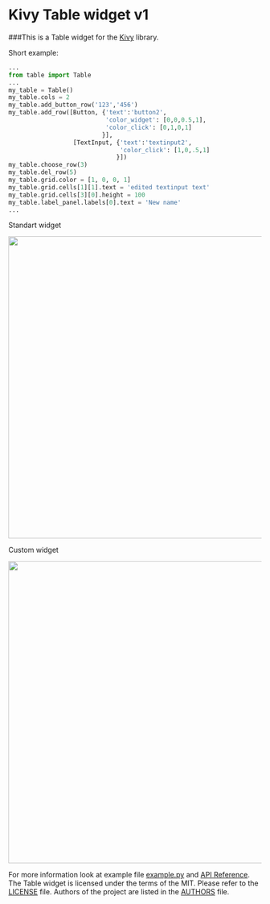 Kivy Table widget v1
====================

###This is a Table widget for the [Kivy](http://kivy.org/#home) library.

Short example:
``` Python
...
from table import Table
...
my_table = Table()
my_table.cols = 2
my_table.add_button_row('123','456')
my_table.add_row([Button, {'text':'button2',
                           'color_widget': [0,0,0.5,1],
                           'color_click': [0,1,0,1]
                          }], 
                  [TextInput, {'text':'textinput2',
                               'color_click': [1,0,.5,1]
                              }])
my_table.choose_row(3)
my_table.del_row(5)
my_table.grid.color = [1, 0, 0, 1]
my_table.grid.cells[1][1].text = 'edited textinput text'
my_table.grid.cells[3][0].height = 100
my_table.label_panel.labels[0].text = 'New name'
...
```

Standart widget

<img src="https://raw.githubusercontent.com/Seg-mel/kivy_table_widget/master/images/standard.png" width='600px;'/>

Custom widget

<img src="https://raw.githubusercontent.com/Seg-mel/kivy_table_widget/master/images/custom.png" width='600px;'/>

For more information look at example file 
[example.py](https://github.com/Seg-mel/kivy_table_widget/blob/master/example.py) 
and [API Reference](https://github.com/Seg-mel/kivy_table_widget/wiki/API-Reference). 
The Table widget is licensed under the terms of the MIT. Please refer to the 
[LICENSE](https://github.com/Seg-mel/kivy_table_widget/blob/master/LICENSE) file. 
Authors of the project are listed in the 
[AUTHORS](https://github.com/Seg-mel/kivy_table_widget/blob/master/AUTHORS) file.